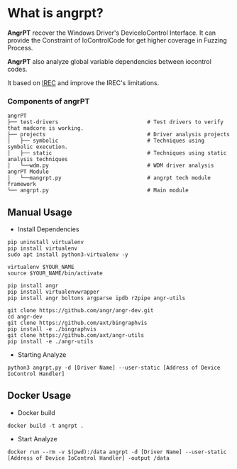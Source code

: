 

# What is angrpt?
**AngrPT** recover the Windows Driver's DeviceIoControl Interface. It can provide the Constraint of IoControlCode for get higher coverage in Fuzzing Process.

**AngrPT** also analyze global variable dependencies between iocontrol codes.

It based on [IREC](https://github.com/kirasys/irec) and improve the IREC's limitations.

### Components of angrPT

```shell
angrPT
├── test-drivers                            # Test drivers to verify that madcore is working.
├── projects                                # Driver analysis projects
│   ├── symbolic                            # Techniques using symbolic execution.
│   ├── static                              # Techniques using static analysis techniques
│   └──wdm.py                               # WDM driver analysis 
angrPT Module
│   └──mangrpt.py                           # angrpt tech module
framework
└── angrpt.py                               # Main module
```

## Manual Usage
- Install Dependencies

```shell
pip uninstall virtualenv
pip install virtualenv
sudo apt install python3-virtualenv -y

virtualenv $YOUR_NAME
source $YOUR_NAME/bin/activate

pip install angr
pip install virtualenvwrapper
pip install angr boltons argparse ipdb r2pipe angr-utils

git clone https://github.com/angr/angr-dev.git
cd angr-dev
git clone https://github.com/axt/bingraphvis
pip install -e ./bingraphvis
git clone https://github.com/axt/angr-utils
pip install -e ./angr-utils
```

- Starting Analyze 
```
python3 angrpt.py -d [Driver Name] --user-static [Address of Device IoControl Handler]
```

## Docker Usage
- Docker build
```
docker build -t angrpt .
```
- Start Analyze
```
docker run --rm -v $(pwd):/data angrpt -d [Driver Name] --user-static [Address of Device IoControl Handler] -output /data
```
